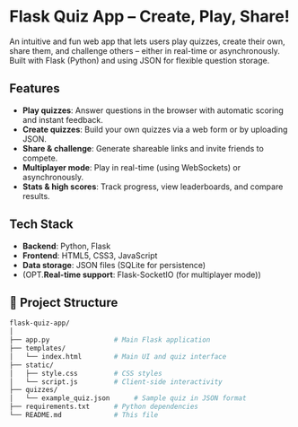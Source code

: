 # Flask Quiz App – Create, Play, Share!

An intuitive and fun web app that lets users play quizzes, create their own, share them, and challenge others – either in real-time or asynchronously. Built with Flask (Python) and using JSON for flexible question storage.

## Features

-  **Play quizzes**: Answer questions in the browser with automatic scoring and instant feedback.
-  **Create quizzes**: Build your own quizzes via a web form or by uploading JSON.
-  **Share & challenge**: Generate shareable links and invite friends to compete.
-  **Multiplayer mode**: Play in real-time (using WebSockets) or asynchronously.
-  **Stats & high scores**: Track progress, view leaderboards, and compare results.

##  Tech Stack

- **Backend**: Python, Flask
- **Frontend**: HTML5, CSS3, JavaScript
- **Data storage**: JSON files (SQLite for persistence)
- (OPT.**Real-time support**: Flask-SocketIO (for multiplayer mode))

## 📁 Project Structure

```bash
flask-quiz-app/
│
├── app.py                # Main Flask application
├── templates/
│   └── index.html        # Main UI and quiz interface
├── static/
│   ├── style.css         # CSS styles
│   └── script.js         # Client-side interactivity
├── quizzes/
│   └── example_quiz.json      # Sample quiz in JSON format
├── requirements.txt      # Python dependencies
└── README.md             # This file
